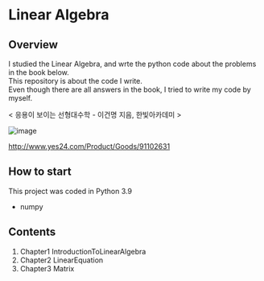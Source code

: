 # Linear Algebra
## Overview
I studied the Linear Algebra, and wrte the python code about the problems in the book below.   
This repository is about the code I write.   
Even though there are all answers in the book, I tried to write my code by myself.   

< 응용이 보이는 선형대수학 - 이건명 지음, 한빛아카데미 > 

![image](https://user-images.githubusercontent.com/57401207/134774874-4a7d9a24-cb7b-4254-a8a7-02ceba5bfb11.png)

http://www.yes24.com/Product/Goods/91102631

## How to start
This project was coded in Python 3.9
  * numpy

## Contents
1. Chapter1 IntroductionToLinearAlgebra
2. Chapter2 LinearEquation
3. Chapter3 Matrix
